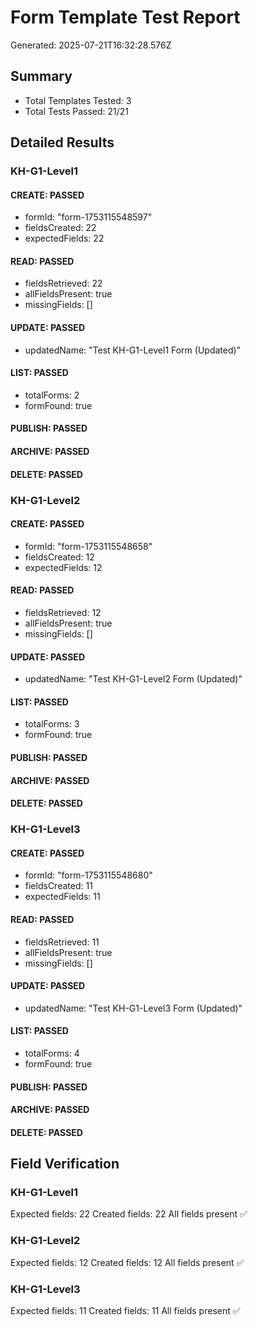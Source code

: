# Form Template Test Report
Generated: 2025-07-21T16:32:28.576Z

## Summary
- Total Templates Tested: 3
- Total Tests Passed: 21/21

## Detailed Results


### KH-G1-Level1



#### CREATE: PASSED
- formId: "form-1753115548597"
- fieldsCreated: 22
- expectedFields: 22


#### READ: PASSED
- fieldsRetrieved: 22
- allFieldsPresent: true
- missingFields: []


#### UPDATE: PASSED
- updatedName: "Test KH-G1-Level1 Form (Updated)"


#### LIST: PASSED
- totalForms: 2
- formFound: true


#### PUBLISH: PASSED



#### ARCHIVE: PASSED



#### DELETE: PASSED




### KH-G1-Level2



#### CREATE: PASSED
- formId: "form-1753115548658"
- fieldsCreated: 12
- expectedFields: 12


#### READ: PASSED
- fieldsRetrieved: 12
- allFieldsPresent: true
- missingFields: []


#### UPDATE: PASSED
- updatedName: "Test KH-G1-Level2 Form (Updated)"


#### LIST: PASSED
- totalForms: 3
- formFound: true


#### PUBLISH: PASSED



#### ARCHIVE: PASSED



#### DELETE: PASSED




### KH-G1-Level3



#### CREATE: PASSED
- formId: "form-1753115548680"
- fieldsCreated: 11
- expectedFields: 11


#### READ: PASSED
- fieldsRetrieved: 11
- allFieldsPresent: true
- missingFields: []


#### UPDATE: PASSED
- updatedName: "Test KH-G1-Level3 Form (Updated)"


#### LIST: PASSED
- totalForms: 4
- formFound: true


#### PUBLISH: PASSED



#### ARCHIVE: PASSED



#### DELETE: PASSED




## Field Verification


### KH-G1-Level1

Expected fields: 22
Created fields: 22
All fields present ✅



### KH-G1-Level2

Expected fields: 12
Created fields: 12
All fields present ✅



### KH-G1-Level3

Expected fields: 11
Created fields: 11
All fields present ✅


